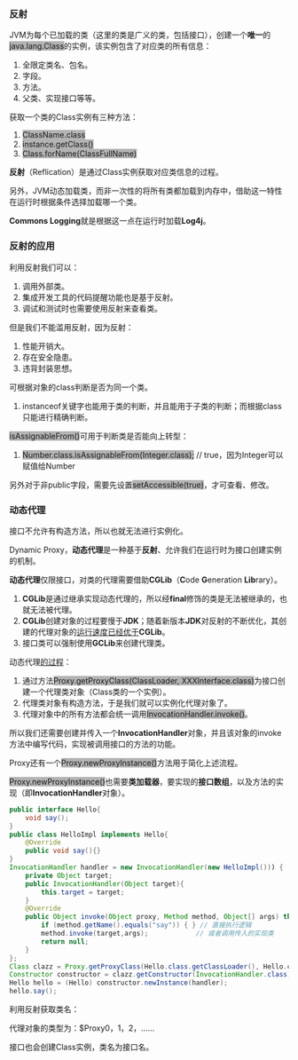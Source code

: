 ### 反射

JVM为每个已加载的类（这里的类是广义的类，包括接口），创建一个**唯一**的<span style=background:#b3b3b3>java.lang.Class</span>的实例，该实例包含了对应类的所有信息：

1. 全限定类名、包名。
2. 字段。
3. 方法。
4. 父类、实现接口等等。

获取一个类的Class实例有三种方法：

1. <span style=background:#b3b3b3>ClassName.class</span>
2. <span style=background:#b3b3b3>instance.getClass()</span>
3. <span style=background:#b3b3b3>Class.forName(ClassFullName)</span>

**反射**（Reflication）是通过Class实例获取对应类信息的过程。

另外，JVM动态加载类，而非一次性的将所有类都加载到内存中，借助这一特性在运行时根据条件选择加载哪一个类。

**Commons Logging**就是根据这一点在运行时加载**Log4j**。



### 反射的应用

利用反射我们可以：

1. 调用外部类。
2. 集成开发工具的代码提醒功能也是基于反射。
3. 调试和测试时也需要使用反射来查看类。

但是我们不能滥用反射，因为反射：

1. 性能开销大。
2. 存在安全隐患。
3. 违背封装思想。

可根据对象的class判断是否为同一个类。

1. instanceof关键字也能用于类的判断，并且能用于子类的判断；而根据class只能进行精确判断。

<span style=background:#b3b3b3>isAssignableFrom()</span>可用于判断类是否能向上转型：

1. <span style=background:#b3b3b3>Number.class.isAssignableFrom(Integer.class);</span> // true，因为Integer可以赋值给Number

另外对于非public字段，需要先设置<span style=background:#b3b3b3>setAccessible(true)</span>，才可查看、修改。



### 动态代理

接口不允许有构造方法，所以也就无法进行实例化。

Dynamic Proxy，**动态代理**是一种基于**反射**、允许我们在运行时为接口创建实例的机制。

**动态代理**仅限接口，对类的代理需要借助**CGLib**（**C**ode **G**eneration **Lib**rary）。

1. **CGLib**是通过继承实现动态代理的，所以经**final**修饰的类是无法被继承的，也就无法被代理。
2. **CGLib**创建对象的过程要慢于**JDK**；随着新版本**JDK**对反射的不断优化，其创建的代理对象的[运行速度已经优于](https://www.jianshu.com/p/84a3c71b518b)**CGLib**。
3. 接口类可以强制使用**GCLib**来创建代理类。

动态代理[的过程](https://www.cnblogs.com/MOBIN/p/5597215.html)：

1. 通过方法<span style=background:#b3b3b3>Proxy.getProxyClass(ClassLoader, XXXInterface.class)</span>为接口创建一个代理类对象（Class类的一个实例）。
2. 代理类对象有构造方法，于是我们就可以实例化代理对象了。
3. 代理对象中的所有方法都会统一调用<span style=background:#b3b3b3>InvocationHandler.invoke()</span>。

所以我们还需要创建并传入一个**InvocationHandler**对象，并且该对象的invoke方法中编写代码，实现被调用接口的方法的功能。

Proxy还有一个<span style=background:#b3b3b3>Proxy.newProxyInstance()</span>方法用于简化上述流程。

<span style=background:#b3b3b3>Proxy.newProxyInstance()</span>也需要**类加载器**，要实现的**接口数组**，以及方法的实现（即**InvocationHandler**对象）。

```java
public interface Hello{
    void say();
}
public class HelloImpl implements Hello{
    @Override
    public void say(){}
}
InvocationHandler handler = new InvocationHandler(new HelloImpl())) {
    private Object target;
    public InvocationHandler(Object target){
        this.target = target;
    }
    @Override
    public Object invoke(Object proxy, Method method, Object[] args) throws Throwable {
        if (method.getName().equals("say")) { } // 直接执行逻辑
        method.invoke(target,args);            // 或者调用传入的实现类
        return null;
    }
};
Class clazz = Proxy.getProxyClass(Hello.class.getClassLoader(), Hello.class);
Constructor constructor = clazz.getConstructor(InvocationHandler.class);
Hello hello = (Hello) constructor.newInstance(handler);
hello.say();
```

利用反射获取类名：

代理对象的类型为：$Proxy0，1，2，……

接口也会创建Class实例，类名为接口名。